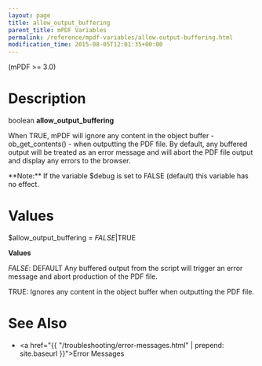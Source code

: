 ```yaml
---
layout: page
title: allow_output_buffering
parent_title: mPDF Variables
permalink: /reference/mpdf-variables/allow-output-buffering.html
modification_time: 2015-08-05T12:01:35+00:00
---
```


(mPDF >= 3.0)

# Description

boolean **allow_output_buffering**

When <span class="smallblock">TRUE</span>, mPDF will ignore any content in the object buffer - ob_get_contents() -
when outputting the PDF file. By default, any buffered output will be treated as an error message and will abort the PDF
file output and display any errors to the browser.

<div class="alert alert-info" role="alert" markdown="1">
	**Note:** If the variable <span class="parameter">$debug</span>
	is set to <span class="smallblock">FALSE</span> (default) this variable has no effect.
</div>

# Values

<span class="parameter">$allow_output_buffering</span> = *<span class="smallblock">FALSE</span>*|<span class="smallblock">TRUE</span>

**Values**

*<span class="smallblock">FALSE</span>*: <span class="smallblock">DEFAULT</span> Any buffered output from the script
will trigger an error message and abort production of the PDF file.

<span class="smallblock">TRUE</span>: Ignores any content in the object buffer when outputting the PDF file.

# See Also

- <a href="{{ "/troubleshooting/error-messages.html" | prepend: site.baseurl }}">Error Messages</a>

